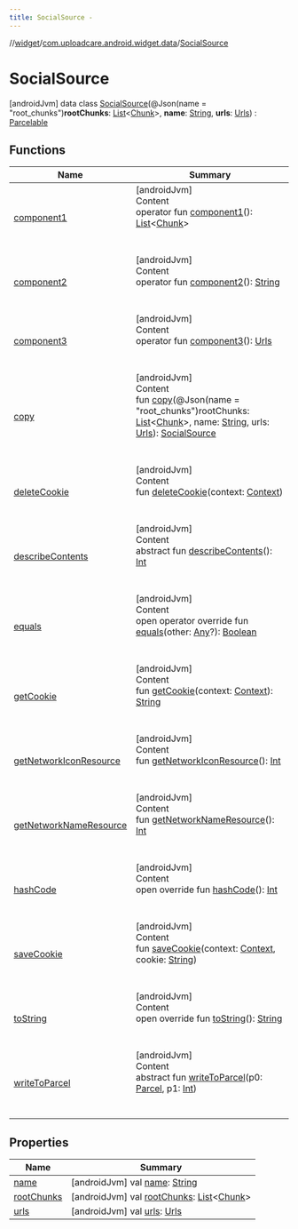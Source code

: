 ```yaml
---
title: SocialSource -
---
```

//[widget](../../index.md)/[com.uploadcare.android.widget.data](../index.md)/[SocialSource](index.md)



# SocialSource  
 [androidJvm] data class [SocialSource](index.md)(@Json(name = "root_chunks")**rootChunks**: [List](https://kotlinlang.org/api/latest/jvm/stdlib/kotlin.collections/-list/index.html)<[Chunk](../-chunk/index.md)>, **name**: [String](https://kotlinlang.org/api/latest/jvm/stdlib/kotlin/-string/index.html), **urls**: [Urls](../-urls/index.md)) : [Parcelable](https://developer.android.com/reference/kotlin/android/os/Parcelable.html)   


## Functions  
  
|  Name|  Summary| 
|---|---|
| <a name="com.uploadcare.android.widget.data/SocialSource/component1/#/PointingToDeclaration/"></a>[component1](component1.md)| <a name="com.uploadcare.android.widget.data/SocialSource/component1/#/PointingToDeclaration/"></a>[androidJvm]  <br>Content  <br>operator fun [component1](component1.md)(): [List](https://kotlinlang.org/api/latest/jvm/stdlib/kotlin.collections/-list/index.html)<[Chunk](../-chunk/index.md)>  <br><br><br>
| <a name="com.uploadcare.android.widget.data/SocialSource/component2/#/PointingToDeclaration/"></a>[component2](component2.md)| <a name="com.uploadcare.android.widget.data/SocialSource/component2/#/PointingToDeclaration/"></a>[androidJvm]  <br>Content  <br>operator fun [component2](component2.md)(): [String](https://kotlinlang.org/api/latest/jvm/stdlib/kotlin/-string/index.html)  <br><br><br>
| <a name="com.uploadcare.android.widget.data/SocialSource/component3/#/PointingToDeclaration/"></a>[component3](component3.md)| <a name="com.uploadcare.android.widget.data/SocialSource/component3/#/PointingToDeclaration/"></a>[androidJvm]  <br>Content  <br>operator fun [component3](component3.md)(): [Urls](../-urls/index.md)  <br><br><br>
| <a name="com.uploadcare.android.widget.data/SocialSource/copy/#kotlin.collections.List[com.uploadcare.android.widget.data.Chunk]#kotlin.String#com.uploadcare.android.widget.data.Urls/PointingToDeclaration/"></a>[copy](copy.md)| <a name="com.uploadcare.android.widget.data/SocialSource/copy/#kotlin.collections.List[com.uploadcare.android.widget.data.Chunk]#kotlin.String#com.uploadcare.android.widget.data.Urls/PointingToDeclaration/"></a>[androidJvm]  <br>Content  <br>fun [copy](copy.md)(@Json(name = "root_chunks")rootChunks: [List](https://kotlinlang.org/api/latest/jvm/stdlib/kotlin.collections/-list/index.html)<[Chunk](../-chunk/index.md)>, name: [String](https://kotlinlang.org/api/latest/jvm/stdlib/kotlin/-string/index.html), urls: [Urls](../-urls/index.md)): [SocialSource](index.md)  <br><br><br>
| <a name="com.uploadcare.android.widget.data/SocialSource/deleteCookie/#android.content.Context/PointingToDeclaration/"></a>[deleteCookie](delete-cookie.md)| <a name="com.uploadcare.android.widget.data/SocialSource/deleteCookie/#android.content.Context/PointingToDeclaration/"></a>[androidJvm]  <br>Content  <br>fun [deleteCookie](delete-cookie.md)(context: [Context](https://developer.android.com/reference/kotlin/android/content/Context.html))  <br><br><br>
| <a name="android.os/Parcelable/describeContents/#/PointingToDeclaration/"></a>[describeContents](../-social-sources-response/index.md#%5Bandroid.os%2FParcelable%2FdescribeContents%2F%23%2FPointingToDeclaration%2F%5D%2FFunctions%2F814613827)| <a name="android.os/Parcelable/describeContents/#/PointingToDeclaration/"></a>[androidJvm]  <br>Content  <br>abstract fun [describeContents](../-social-sources-response/index.md#%5Bandroid.os%2FParcelable%2FdescribeContents%2F%23%2FPointingToDeclaration%2F%5D%2FFunctions%2F814613827)(): [Int](https://kotlinlang.org/api/latest/jvm/stdlib/kotlin/-int/index.html)  <br><br><br>
| <a name="kotlin/Any/equals/#kotlin.Any?/PointingToDeclaration/"></a>[equals](../../com.uploadcare.android.widget.worker/-uploadcare-work-manager-initializer/index.md#%5Bkotlin%2FAny%2Fequals%2F%23kotlin.Any%3F%2FPointingToDeclaration%2F%5D%2FFunctions%2F814613827)| <a name="kotlin/Any/equals/#kotlin.Any?/PointingToDeclaration/"></a>[androidJvm]  <br>Content  <br>open operator override fun [equals](../../com.uploadcare.android.widget.worker/-uploadcare-work-manager-initializer/index.md#%5Bkotlin%2FAny%2Fequals%2F%23kotlin.Any%3F%2FPointingToDeclaration%2F%5D%2FFunctions%2F814613827)(other: [Any](https://kotlinlang.org/api/latest/jvm/stdlib/kotlin/-any/index.html)?): [Boolean](https://kotlinlang.org/api/latest/jvm/stdlib/kotlin/-boolean/index.html)  <br><br><br>
| <a name="com.uploadcare.android.widget.data/SocialSource/getCookie/#android.content.Context/PointingToDeclaration/"></a>[getCookie](get-cookie.md)| <a name="com.uploadcare.android.widget.data/SocialSource/getCookie/#android.content.Context/PointingToDeclaration/"></a>[androidJvm]  <br>Content  <br>fun [getCookie](get-cookie.md)(context: [Context](https://developer.android.com/reference/kotlin/android/content/Context.html)): [String](https://kotlinlang.org/api/latest/jvm/stdlib/kotlin/-string/index.html)  <br><br><br>
| <a name="com.uploadcare.android.widget.data/SocialSource/getNetworkIconResource/#/PointingToDeclaration/"></a>[getNetworkIconResource](get-network-icon-resource.md)| <a name="com.uploadcare.android.widget.data/SocialSource/getNetworkIconResource/#/PointingToDeclaration/"></a>[androidJvm]  <br>Content  <br>fun [getNetworkIconResource](get-network-icon-resource.md)(): [Int](https://kotlinlang.org/api/latest/jvm/stdlib/kotlin/-int/index.html)  <br><br><br>
| <a name="com.uploadcare.android.widget.data/SocialSource/getNetworkNameResource/#/PointingToDeclaration/"></a>[getNetworkNameResource](get-network-name-resource.md)| <a name="com.uploadcare.android.widget.data/SocialSource/getNetworkNameResource/#/PointingToDeclaration/"></a>[androidJvm]  <br>Content  <br>fun [getNetworkNameResource](get-network-name-resource.md)(): [Int](https://kotlinlang.org/api/latest/jvm/stdlib/kotlin/-int/index.html)  <br><br><br>
| <a name="kotlin/Any/hashCode/#/PointingToDeclaration/"></a>[hashCode](../../com.uploadcare.android.widget.worker/-uploadcare-work-manager-initializer/index.md#%5Bkotlin%2FAny%2FhashCode%2F%23%2FPointingToDeclaration%2F%5D%2FFunctions%2F814613827)| <a name="kotlin/Any/hashCode/#/PointingToDeclaration/"></a>[androidJvm]  <br>Content  <br>open override fun [hashCode](../../com.uploadcare.android.widget.worker/-uploadcare-work-manager-initializer/index.md#%5Bkotlin%2FAny%2FhashCode%2F%23%2FPointingToDeclaration%2F%5D%2FFunctions%2F814613827)(): [Int](https://kotlinlang.org/api/latest/jvm/stdlib/kotlin/-int/index.html)  <br><br><br>
| <a name="com.uploadcare.android.widget.data/SocialSource/saveCookie/#android.content.Context#kotlin.String/PointingToDeclaration/"></a>[saveCookie](save-cookie.md)| <a name="com.uploadcare.android.widget.data/SocialSource/saveCookie/#android.content.Context#kotlin.String/PointingToDeclaration/"></a>[androidJvm]  <br>Content  <br>fun [saveCookie](save-cookie.md)(context: [Context](https://developer.android.com/reference/kotlin/android/content/Context.html), cookie: [String](https://kotlinlang.org/api/latest/jvm/stdlib/kotlin/-string/index.html))  <br><br><br>
| <a name="kotlin/Any/toString/#/PointingToDeclaration/"></a>[toString](../../com.uploadcare.android.widget.worker/-uploadcare-work-manager-initializer/index.md#%5Bkotlin%2FAny%2FtoString%2F%23%2FPointingToDeclaration%2F%5D%2FFunctions%2F814613827)| <a name="kotlin/Any/toString/#/PointingToDeclaration/"></a>[androidJvm]  <br>Content  <br>open override fun [toString](../../com.uploadcare.android.widget.worker/-uploadcare-work-manager-initializer/index.md#%5Bkotlin%2FAny%2FtoString%2F%23%2FPointingToDeclaration%2F%5D%2FFunctions%2F814613827)(): [String](https://kotlinlang.org/api/latest/jvm/stdlib/kotlin/-string/index.html)  <br><br><br>
| <a name="android.os/Parcelable/writeToParcel/#android.os.Parcel#kotlin.Int/PointingToDeclaration/"></a>[writeToParcel](../-social-sources-response/index.md#%5Bandroid.os%2FParcelable%2FwriteToParcel%2F%23android.os.Parcel%23kotlin.Int%2FPointingToDeclaration%2F%5D%2FFunctions%2F814613827)| <a name="android.os/Parcelable/writeToParcel/#android.os.Parcel#kotlin.Int/PointingToDeclaration/"></a>[androidJvm]  <br>Content  <br>abstract fun [writeToParcel](../-social-sources-response/index.md#%5Bandroid.os%2FParcelable%2FwriteToParcel%2F%23android.os.Parcel%23kotlin.Int%2FPointingToDeclaration%2F%5D%2FFunctions%2F814613827)(p0: [Parcel](https://developer.android.com/reference/kotlin/android/os/Parcel.html), p1: [Int](https://kotlinlang.org/api/latest/jvm/stdlib/kotlin/-int/index.html))  <br><br><br>


## Properties  
  
|  Name|  Summary| 
|---|---|
| <a name="com.uploadcare.android.widget.data/SocialSource/name/#/PointingToDeclaration/"></a>[name](name.md)| <a name="com.uploadcare.android.widget.data/SocialSource/name/#/PointingToDeclaration/"></a> [androidJvm] val [name](name.md): [String](https://kotlinlang.org/api/latest/jvm/stdlib/kotlin/-string/index.html)   <br>
| <a name="com.uploadcare.android.widget.data/SocialSource/rootChunks/#/PointingToDeclaration/"></a>[rootChunks](root-chunks.md)| <a name="com.uploadcare.android.widget.data/SocialSource/rootChunks/#/PointingToDeclaration/"></a> [androidJvm] val [rootChunks](root-chunks.md): [List](https://kotlinlang.org/api/latest/jvm/stdlib/kotlin.collections/-list/index.html)<[Chunk](../-chunk/index.md)>   <br>
| <a name="com.uploadcare.android.widget.data/SocialSource/urls/#/PointingToDeclaration/"></a>[urls](urls.md)| <a name="com.uploadcare.android.widget.data/SocialSource/urls/#/PointingToDeclaration/"></a> [androidJvm] val [urls](urls.md): [Urls](../-urls/index.md)   <br>

